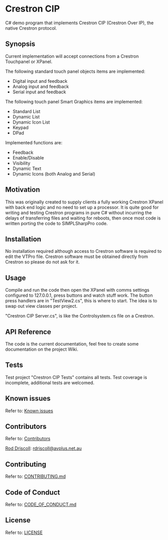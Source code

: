 # Crestron CIP
C# demo program that implements Crestron CIP (Crestron Over IP), the native Crestron protocol.

## Synopsis

Current implementation will accept connections from a Crestron Touchpanel or XPanel.

The following standard touch panel objects items are implemented:

- Digital input and feedback
- Analog input and feedback
- Serial input and feedback

The following touch panel Smart Graphics items are implemented:

- Standard List
- Dynamic List
- Dynamic Icon List
- Keypad
- DPad

Implemented functions are:
 - Feedback
 - Enable/Disable
 - Visibility 
 - Dynamic Text 
 - Dynamic Icons (both Analog and Serial)

## Motivation

This was originally created to supply clients a fully working Crestron XPanel with back end logic and no need to set up a processor. 
It is quite good for writing and testing Crestron programs in pure C# without incurring the delays of transferring files and waiting for reboots, then once most code is written porting the code to SIMPLSharpPro code.

## Installation

No installation required although access to Crestron software is required to edit the VTPro file. Crestron software must be obtained directly from Crestron so please do not ask for it.

## Usage

Compile and run the code then open the XPanel with comms settings configured to 127.0.0.1, press buttons and watch stuff work.
The button press handlers are in "TestView2.cs", this is where to start. The idea is to swap out view classes per project.

"Crestron CIP Server.cs", is like the Controlsystem.cs file on a Crestron.

## API Reference

The code is the current documentation, feel free to create some documentation on the project Wiki. 

## Tests

Test project "Crestron CIP Tests" contains all tests.
Test coverage is incomplete, additional tests are welcomed.

## Known issues
Refer to: [Known issues](https://github.com/rdriscoll/Crestron-CIP/issues)

## Contributors
Refer to: [Contributors](https://github.com/rdriscoll/Crestron-CIP/graphs/contributors)

[Rod Driscoll](https://github.com/rdriscoll): rdriscoll@avplus.net.au

## Contributing
Refer to: [CONTRIBUTING.md](https://github.com/rdriscoll/Crestron-CIP/blob/master/CONTRIBUTING.md)

## Code of Conduct
Refer to: [CODE_OF_CONDUCT.md](https://github.com/rdriscoll/Crestron-CIP/blob/master/CODE_OF_CONDUCT.md)

## License
Refer to: [LICENSE](https://github.com/rdriscoll/Crestron-CIP/blob/master/LICENSE)

